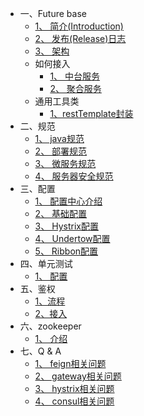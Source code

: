 
* 一、Future base
    * [1、 简介(Introduction)](future-base/简介.md)
    * [2、 发布(Release)日志](future-base/release_log.md)
    * [3、 架构](future-base/整体架构.md)
    * 如何接入
        * [1、 中台服务](future-base/getting_started/中台.md)
        * [2、 聚合服务](future-base/getting_started/聚合.md)
    * 通用工具类
        * [1、restTemplate封装](future-base/utils/RestUriBuilder.md)
* 二、规范
    * [1、 java规范](规范/java规范.md)
    * [2、 部署规范](规范/部署.md)
    * [3、 微服务规范](规范/微服务规范.md)
    * [4、 服务器安全规范](规范/服务器安全规范.md)
* 三、配置
    * [1、 配置中心介绍](config/介绍.md)
    * [2、 基础配置](config/基础.md)
    * [3、 Hystrix配置](config/Hystrix.md)
    * [4、 Undertow配置](config/Undertow.md)
    * [5、 Ribbon配置](config/Ribbon.md)
* 四、单元测试
    * [1、 配置](unit-test/配置.md)
* 五、鉴权
    * [1、流程](auth/流程.md)
    * [2、接入](auth/接入.md)
* 六、zookeeper
    * [1、 介绍](zookeeper/调度.md)
* 七、Q & A
    * [1、 feign相关问题](q_a/feign.md)
    * [2、 gateway相关问题](q_a/gateway.md)
    * [3、 hystrix相关问题](q_a/hystrix.md)
    * [4、 consul相关问题](q_a/consul.md)
